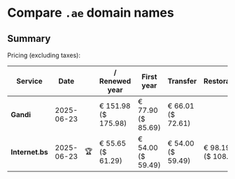 # Compare `.ae` domain names

## Summary

Pricing (excluding taxes):

| Service | Date |  | / Renewed year | First year | Transfer | Restoration |
|--|--|--|--|--|--|--|
| **Gandi** | 2025-06-23 |  | € 151.98<br>($ 175.98) | € 77.90<br>($ 85.69) | € 66.01<br>($ 72.61) |  |
| **Internet.bs** | 2025-06-23 | 🏆 | € 55.65<br>($ 61.29) | € 54.00<br>($ 59.49) | € 54.00<br>($ 59.49) | € 98.19<br>($ 108.15) |
